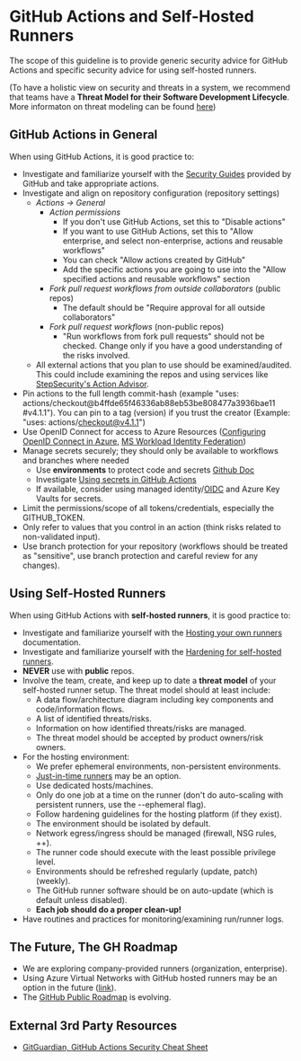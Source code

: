 # GitHub Actions and Self-Hosted Runners

The scope of this guideline is to provide generic security advice for GitHub Actions and specific security advice for using self-hosted runners.

(To have a holistic view on security and threats in a system, we recommend that teams have a **Threat Model for their Software Development Lifecycle**. More informaton on threat modeling can be found [here](../threat-modeling/index.md))

## GitHub Actions in General

When using GitHub Actions, it is good practice to:

- Investigate and familiarize yourself with the [Security Guides](https://docs.github.com/en/actions/security-guides) provided by GitHub and take appropriate actions.
- Investigate and align on repository configuration (repository settings)
    - _Actions -> General_
        - _Action permissions_
            - If you don't use GitHub Actions, set this to "Disable actions" 
            - If you want to use GitHub Actions, set this to "Allow enterprise, and select non-enterprise, actions and reusable workflows"
            - You can check "Allow actions created by GitHub"
            - Add the specific actions you are going to use into the "Allow specified actions and reusable workflows" section
        - _Fork pull request workflows from outside collaborators_ (public repos)
            - The default should be "Require approval for all outside collaborators"
        - _Fork pull request workflows_ (non-public repos)
            - "Run workflows from fork pull requests" should not be checked. Change only if you have a good understanding of the risks involved.
  - All external actions that you plan to use should be examined/audited. This could include examining the repos and using services like [StepSecurity's Action Advisor](https://app.stepsecurity.io/action-advisor).
- Pin actions to the full length commit-hash (example "uses: actions/checkout@b4ffde65f46336ab88eb53be808477a3936bae11 #v4.1.1"). You can pin to a tag (version) if you trust the creator (Example: "uses: actions/checkout@v4.1.1")
- Use OpenID Connect for access to Azure Resources ([Configuring OpenID Connect in Azure](https://docs.github.com/en/actions/deployment/security-hardening-your-deployments/configuring-openid-connect-in-azure), [MS Workload Identity Federation](https://learn.microsoft.com/en-us/entra/workload-id/workload-identity-federation))
- Manage secrets securely; they should only be available to workflows and branches where needed
    - Use **environments** to protect code and secrets [Github Doc](https://docs.github.com/en/actions/deployment/targeting-different-environments/using-environments-for-deployment)
    - Investigate [Using secrets in GitHub Actions](https://docs.github.com/en/actions/security-guides/using-secrets-in-github-actions)
    - If available, consider using managed identity/[OIDC](https://docs.github.com/en/actions/deployment/security-hardening-your-deployments/configuring-openid-connect-in-azure) and Azure Key Vaults for secrets.
- Limit the permissions/scope of all tokens/credentials, especially the GITHUB_TOKEN.
- Only refer to values that you control in an action (think risks related to non-validated input).
- Use branch protection for your repository (workflows should be treated as "sensitive", use branch protection and careful review for any changes).
  

## Using Self-Hosted Runners

When using GitHub Actions with **self-hosted runners**, it is good practice to:

- Investigate and familiarize yourself with the [Hosting your own runners](https://docs.github.com/en/actions/hosting-your-own-runners) documentation.
- Investigate and familiarize yourself with the [Hardening for self-hosted runners](https://docs.github.com/en/actions/security-guides/security-hardening-for-github-actions#hardening-for-self-hosted-runners).
- **NEVER** use with **public** repos.
- Involve the team, create, and keep up to date a **threat model** of your self-hosted runner setup. The threat model should at least include:
    - A data flow/architecture diagram including key components and code/information flows.
    - A list of identified threats/risks.
    - Information on how identified threats/risks are managed.
    - The threat model should be accepted by product owners/risk owners.
- For the hosting environment:
    - We prefer ephemeral environments, non-persistent environments.
    - [Just-in-time runners](https://docs.github.com/en/actions/security-guides/security-hardening-for-github-actions#using-just-in-time-runners) may be an option.
    - Use dedicated hosts/machines.
    - Only do one job at a time on the runner (don't do auto-scaling with persistent runners, use the --ephemeral flag).
    - Follow hardening guidelines for the hosting platform (if they exist).
    - The environment should be isolated by default.
    - Network egress/ingress should be managed (firewall, NSG rules, ++).
    - The runner code should execute with the least possible privilege level.
    - Environments should be refreshed regularly (update, patch) (weekly).
    - The GitHub runner software should be on auto-update (which is default unless disabled).
    - **Each job should do a proper clean-up!**
- Have routines and practices for monitoring/examining run/runner logs.

## The Future, The GH Roadmap

- We are exploring company-provided runners (organization, enterprise).
- Using Azure Virtual Networks with GitHub hosted runners may be an option in the future ([link](https://docs.github.com/en/enterprise-cloud@latest/admin/configuration/configuring-private-networking-for-hosted-compute-products/about-using-github-hosted-runners-in-your-azure-virtual-network)).
- The [GitHub Public Roadmap](https://github.com/orgs/github/projects/4247/views/1?filterQuery=is%3Aopen+label%3Aactions+) is evolving.

## External 3rd Party Resources

- [GitGuardian, GitHub Actions Security Cheat Sheet](https://blog.gitguardian.com/github-actions-security-cheat-sheet/)
